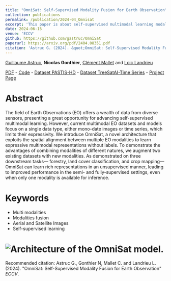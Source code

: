 ```yaml
---
title: "OmniSat: Self-Supervised Modality Fusion for Earth Observation"
collection: publications
permalink: /publication/2024-04_Omnisat
excerpt: 'This paper is about self-supervised multimodal learning modal for more efficient training scheme (with very high resolution aerial image and satellite time series).'
date: 2024-06-15
venue: 'ECCV'
github: https://github.com/gastruc/OmniSat
paperurl: https://arxiv.org/pdf/2404.08351.pdf
citation: 'Astruc G. (2024). &quot;OmniSat: Self-Supervised Modality Fusion for Earth Observation&quot; <i>preprint</i>.'
---
```


[Guillaume Astruc](https://imagine-lab.enpc.fr/staff-members/guillaume-astruc/), **Nicolas Gonthier**, [Clément Mallet](https://www.umr-lastig.fr/clement-mallet/) and [Loic Landrieu](https://loiclandrieu.com/)

[PDF](https://arxiv.org/pdf/2404.08351.pdf) - [Code](https://github.com/gastruc/OmniSat) - [Dataset PASTIS-HD](https://huggingface.co/datasets/IGNF/PASTIS-HD) - [Dataset TreeSatAI-Time Series](https://huggingface.co/datasets/IGNF/TreeSatAI-Time-Series) - [Project Page](https://gastruc.github.io/projects/omnisat.html)

Abstract
======

The field of Earth Observations (EO) offers a wealth of data from diverse sensors, presenting a great opportunity for advancing self-supervised multimodal learning. However, current multimodal EO datasets and models focus on a single data type, either mono-date images or time series, which limits their expressivity. We introduce OmniSat, a novel architecture that exploits the spatial alignment between
multiple EO modalities to learn expressive multimodal representations without labels. To demonstrate the advantages of combining modalities of different natures, we augment two existing datasets with new modalities. As demonstrated on three downstream tasks— forestry, land cover classification, and crop mapping—OmniSat can learn rich representations in an unsupervised manner, leading to improved performance in the semi- and fully-supervised settings, even when only
one modality is available for inference.

Keywords
======
* Multi modalities
* Modalities fusion
* Aerial and Satellite Images
* Self-supervised learning

# ![Architecture of the OmniSat model.](https://ngonthier.github.io/images/OmniSat_Archi.JPG)

Recommended citation: Astruc G., Gonthier N, Mallet C. and Landrieu L. (2024). "OmniSat: Self-Supervised Modality Fusion for Earth Observation" <i>ECCV</i>.
